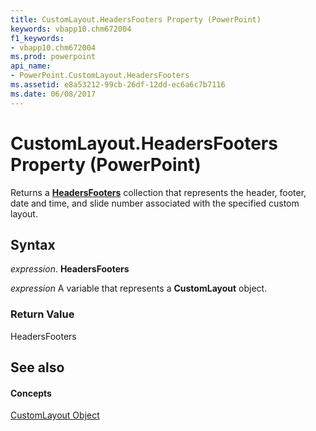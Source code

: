 ```yaml
---
title: CustomLayout.HeadersFooters Property (PowerPoint)
keywords: vbapp10.chm672004
f1_keywords:
- vbapp10.chm672004
ms.prod: powerpoint
api_name:
- PowerPoint.CustomLayout.HeadersFooters
ms.assetid: e8a53212-99cb-26df-12dd-ec6a6c7b7116
ms.date: 06/08/2017
---
```



# CustomLayout.HeadersFooters Property (PowerPoint)

Returns a **[HeadersFooters](headersfooters-object-powerpoint.md)** collection that represents the header, footer, date and time, and slide number associated with the specified custom layout.


## Syntax

 _expression_. **HeadersFooters**

 _expression_ A variable that represents a **CustomLayout** object.


### Return Value

HeadersFooters


## See also


#### Concepts


[CustomLayout Object](customlayout-object-powerpoint.md)


